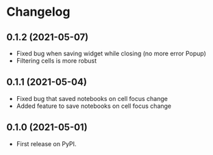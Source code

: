 # Changelog

## 0.1.2 (2021-05-07)

- Fixed bug when saving widget while closing (no more error Popup)
- Filtering cells is more robust

## 0.1.1 (2021-05-04)

- Fixed bug that saved notebooks on cell focus change
- Added feature to save notebooks on cell focus change

## 0.1.0 (2021-05-01)

- First release on PyPI.
